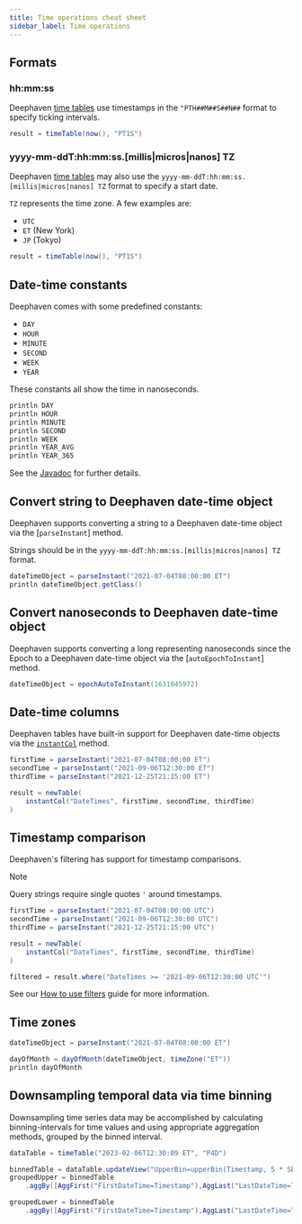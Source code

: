 ```yaml
---
title: Time operations cheat sheet
sidebar_label: Time operations
---
```


## Formats

### hh:mm:ss

Deephaven [time tables](../table-operations/create/timeTable.md) use timestamps in the `"PTH##M##S##N##` format to specify ticking intervals.

```groovy
result = timeTable(now(), "PT1S")
```

### yyyy-mm-ddT:hh:mm:ss.[millis|micros|nanos] TZ

Deephaven [time tables](../table-operations/create/timeTable.md) may also use the `yyyy-mm-ddT:hh:mm:ss.[millis|micros|nanos] TZ` format to specify a start date.

`TZ` represents the time zone. A few examples are:

- `UTC`
- `ET` (New York)
- `JP` (Tokyo)

```groovy
result = timeTable(now(), "PT1S")
```

## Date-time constants

Deephaven comes with some predefined constants:

- `DAY`
- `HOUR`
- `MINUTE`
- `SECOND`
- `WEEK`
- `YEAR`

These constants all show the time in nanoseconds.

```groovy
println DAY
println HOUR
println MINUTE
println SECOND
println WEEK
println YEAR_AVG
println YEAR_365
```

See the [Javadoc](/core/javadoc/io/deephaven/time/DateTimeUtils.html) for further details.

## Convert string to Deephaven date-time object

Deephaven supports converting a string to a Deephaven date-time object via the [`parseInstant`] method.

Strings should be in the `yyyy-mm-ddT:hh:mm:ss.[millis|micros|nanos] TZ` format.

```groovy
dateTimeObject = parseInstant("2021-07-04T08:00:00 ET")
println dateTimeObject.getClass()
```

## Convert nanoseconds to Deephaven date-time object

Deephaven supports converting a long representing nanoseconds since the Epoch to a Deephaven date-time object via the [`autoEpochToInstant`] method.

```groovy
dateTimeObject = epochAutoToInstant(1631045972)
```

## Date-time columns

Deephaven tables have built-in support for Deephaven date-time objects via the [`instantCol`](../table-operations/create/instantCol.md) method.

```groovy
firstTime = parseInstant("2021-07-04T08:00:00 ET")
secondTime = parseInstant("2021-09-06T12:30:00 ET")
thirdTime = parseInstant("2021-12-25T21:15:00 ET")

result = newTable(
    instantCol("DateTimes", firstTime, secondTime, thirdTime)
)
```

## Timestamp comparison

Deephaven's filtering has support for timestamp comparisons.

> [!NOTE]
> Query strings require single quotes `'` around timestamps.

```groovy order=result
firstTime = parseInstant("2021-07-04T08:00:00 UTC")
secondTime = parseInstant("2021-09-06T12:30:00 UTC")
thirdTime = parseInstant("2021-12-25T21:15:00 UTC")

result = newTable(
    instantCol("DateTimes", firstTime, secondTime, thirdTime)
)

filtered = result.where("DateTimes >= '2021-09-06T12:30:00 UTC'")
```

See our [How to use filters](../../how-to-guides/use-filters.md) guide for more information.

## Time zones

```groovy
dateTimeObject = parseInstant("2021-07-04T08:00:00 ET")

dayOfMonth = dayOfMonth(dateTimeObject, timeZone("ET"))
println dayOfMonth
```

## Downsampling temporal data via time binning

Downsampling time series data may be accomplished by calculating binning-intervals for time values and using appropriate aggregation methods, grouped by the binned interval.

```groovy order=dataTable,binnedTable,groupedUpper,groupedLower
dataTable = timeTable("2023-02-06T12:30:09 ET", "P4D")

binnedTable = dataTable.updateView("UpperBin=upperBin(Timestamp, 5 * SECOND)", "LowerBin=lowerBin(Timestamp, 5 * SECOND)")
groupedUpper = binnedTable
    .aggBy([AggFirst("FirstDateTime=Timestamp"),AggLast("LastDateTime=Timestamp")], "UpperBin")

groupedLower = binnedTable
    .aggBy([AggFirst("FirstDateTime=Timestamp"),AggLast("LastDateTime=Timestamp")], "LowerBin")
```
